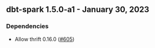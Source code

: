 ## dbt-spark 1.5.0-a1 - January 30, 2023

### Dependencies

- Allow thrift 0.16.0 ([#605](https://github.com/dbt-labs/dbt-spark/pull/605))
